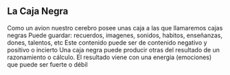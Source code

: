## La Caja Negra

Como un avion nuestro cerebro posee unas caja a las que llamaremos cajas negras
Puede guardar: recuerdos, imagenes, sonidos, habitos, enseñanzas, dones, talentos, etc
Este contenido puede ser de contenido negativo y positivo o incierto
Una caja negra puede producir otras del resultado de un razonamiento o cálculo.
El resultado viene con una energia (emociones) que puede ser fuerte o débil 
